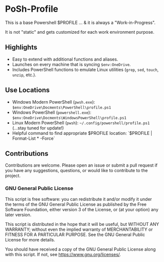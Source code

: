 # PoSh-Profile

This is a base Powershell $PROFILE ... & it is always a "Work-in-Progress". 

It is not "static" and gets customized for each work environment purpose.

## Highlights

- Easy to extend with additional functions and aliases.
- Launches on every machine that is syncing `$env:OneDrive`.
- Includes PowerShell functions to emulate Linux utilities (`grep`, `sed`, `touch`, `unzip`, etc.).

## Use Locations

- Windows Modern PowerShell (`pwsh.exe`): `$env:OneDrive\Docments\PowerShell\profile.ps1`
- Windows PowerShell (`powershell.exe`): `$env:OneDrive\Docments\WindowsPowerShell\profile.ps1`
- Linux Modern PowerShell (`pwsh`): `~/.config/powershell/profile.ps1` (...stay tuned for update!)
- Helpful command to find appropriate $PROFILE location: `$PROFILE | Format-List * -Force`

## Contributions
Contributions are welcome. Please open an issue or submit a pull request if you have any suggestions, questions, or would like to contribute to the project.

### GNU General Public License
This script is free software: you can redistribute it and/or modify it under the terms of the GNU General Public License as published by the Free Software Foundation, either version 3 of the License, or (at your option) any later version.

This script is distributed in the hope that it will be useful, but WITHOUT ANY WARRANTY; without even the implied warranty of MERCHANTABILITY or FITNESS FOR A PARTICULAR PURPOSE.  See the GNU General Public License for more details.

You should have received a copy of the GNU General Public License along with this script.  If not, see <https://www.gnu.org/licenses/>.
